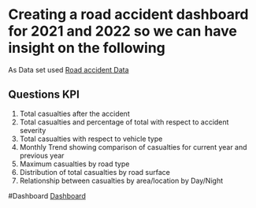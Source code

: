 # Creating a road accident dashboard for 2021 and 2022 so we can have insight on the following


As Data set used
<a href="https://docs.google.com/spreadsheets/d/1R_uaoZL18nRbqC_MULVne90h3SdRbAyn/edit?rtpof=true&sd=true&gid=1319047066#gid=1319047066">Road accident Data</a>



## Questions KPI
1.	Total casualties after the accident
2.	Total casualties and percentage of total with respect to accident severity
3.	Total casualties with respect to vehicle type
4.	Monthly Trend showing comparison of casualties for current year and previous year
5.	Maximum casualties by road type
6.	Distribution of total casualties by road surface
7.	Relationship between casualties by area/location by Day/Night

#Dashboard
<a href="https://github.com/CrAzI-code/Data-Analysis-Dashboard/blob/main/Road%20Accident%20Dashboard.png">Dashboard</a>
